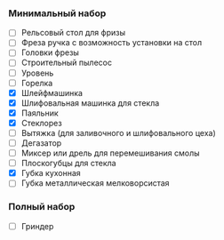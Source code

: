 ### Минимальный набор
- [ ] Рельсовый стол для фризы
- [ ] Фреза ручка с возможность установки на стол
- [ ] Головки фрезы
- [ ] Строительный пылесос
- [ ] Уровень
- [ ] Горелка
- [x] Шлейфмашинка
- [x] Шлифовальная машинка для стекла
- [x] Паяльник
- [x] Стеклорез
- [ ] Вытяжка (для заливочного и шлифовального цеха)
- [ ] Дегазатор
- [ ] Миксер или дрель для перемешивания смолы
- [ ] Плоскогубцы для стекла
- [x] Губка кухонная
- [ ] Губка металлическая мелковорсистая
###  Полный набор
- [ ] Гриндер
